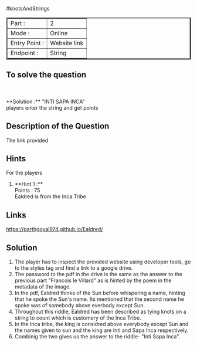 #knotsAndStrings
<table border = '3'>
    <tr>
        <td>Part :</td>
        <td> 2 </td>
    </tr>
    <tr>
        <td>Mode :</td>
        <td>Online</td>
    </tr>
    <tr>
        <td>Entry Point :</td>
        <td>Website link</td>
    </tr>
    <tr>
        <td>Endpoint :</td>
        <td>String</td>
    </tr>
</table>

## To solve the question 
<br>
<br>
    **Solution :** "INTI SAPA INCA" <br>
    players enter the string and get points <br>
    
## Description of the Question
The link provided

## Hints

For the players
<br>
<ol>
    <li> **Hint 1 :** <br>
    Points : 75<br>
    Ealdred is from the Inca Tribe
    </li>

</ol>

## Links 
https://parthgoyal974.github.io/Ealdred/

## Solution 
1. The player has to inspect the provided website using developer tools, go to the styles tag and find a link to a google drive. 
2. The password to the pdf in the drive is the same as the answer to the previous part "Francois le Villard" as is hinted by the poem in the metadata of the image. 
3. In the pdf, Ealdred thinks of the Sun before whispering a name, hinting that he spoke the Sun's name. Its mentioned that the second name he spoke was of somebody above everbody except Sun. 
4. Throughout this riddle, Ealdred has been described as tying knots on a string to count which is customery of the Inca Tribe. 
5. In the Inca tribe, the king is considred above everybody except Sun and the names given to sun and the king are Inti and Sapa Inca respectively. 
6. Combinig the two gives us the answer to the riddle- "Inti Sapa Inca". 